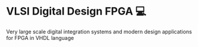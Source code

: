 # VLSI Digital Design FPGA 💻
Very large scale digital integration systems and modern design applications for FPGA in VHDL language

